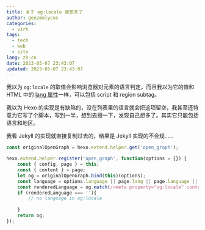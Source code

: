```yaml
---
title: 关于 og:locale 我想多了
author: geezmolycos
categories:
  - virt
tags:
  - tech
  - web
  - site
lang: zh-cn
date: 2023-05-07 23:43:07
updated: 2023-05-07 23:43:07
---
```


我以为 `og:locale` 的取值会影响浏览器对元素的语言判定，而且我以为它的值和 HTML 中的 [lang 属性]一样，可以包括 script 和 region subtag。

我以为 Hexo 的实现是有缺陷的，没在列表里的语言就会把这项留空，我甚至还特意为它写了个脚本，写到一半，想到去搜一下，发现自己想多了。其实它只能包括语言和地区。

我看 Jekyll 的实现就直接复制过去的，结果是 Jekyll 实现的不合规……

[lang 属性]: https://developer.mozilla.org/en-US/docs/Web/HTML/Global_attributes/lang
<!-- more -->

```js
const originalOpenGraph = hexo.extend.helper.get('open_graph');

hexo.extend.helper.register('open_graph', function(options = {}) {
    const { config, page } = this;
    const { content } = page;
    let og = originalOpenGraph.bind(this)(options);
    const language = options.language || page.lang || page.language || config.language;
    const renderedLanguage = og.match(/<meta property="og:locale" content="(.*?)">/)[1];
    if (renderedLanguage === ''){
        // no language in og:locale
        
    }
    return og;
});
```

